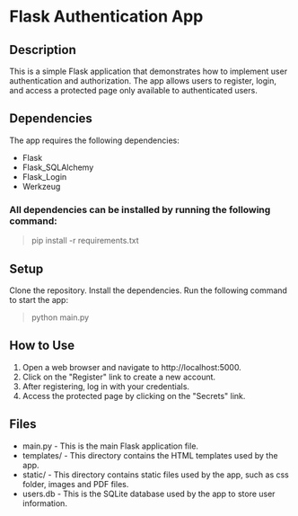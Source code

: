 # Flask Authentication App
## Description
This is a simple Flask application that demonstrates how to implement user authentication and authorization. The app allows users to register, login, and access a protected page only available to authenticated users.

## Dependencies
The app requires the following dependencies:
* Flask
* Flask_SQLAlchemy
* Flask_Login
* Werkzeug

### All dependencies can be installed by running the following command:
> pip install -r requirements.txt

## Setup
Clone the repository.
Install the dependencies.
Run the following command to start the app:
> python main.py 

## How to Use
1. Open a web browser and navigate to http://localhost:5000.
2. Click on the "Register" link to create a new account.
3. After registering, log in with your credentials.
4. Access the protected page by clicking on the "Secrets" link.

## Files
- main.py - This is the main Flask application file.
- templates/ - This directory contains the HTML templates used by the app.
- static/ - This directory contains static files used by the app, such as css folder, images and PDF files.
- users.db - This is the SQLite database used by the app to store user information.
